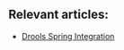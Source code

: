 ## Relevant articles:

- [Drools Spring Integration](http://www.baeldung.com/drools-spring-integration)
